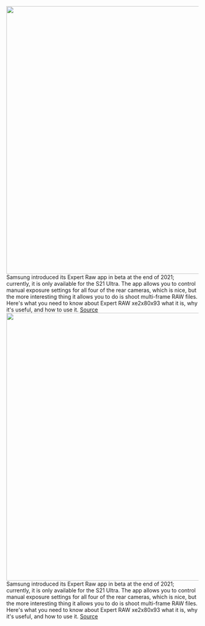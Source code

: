 <img src='https://cdn.vox-cdn.com/thumbor/PCvCMfbSW3xLTI1p8GhzA1Rt34U=/0x0:2040x1360/1200x800/filters:focal(831x386:1157x712)/cdn.vox-cdn.com/uploads/chorus_image/image/70573737/ajohnson_220216_5032_0003.0.jpg' width='700px' /><br/>
Samsung introduced its Expert Raw app in beta at the end of 2021; currently, it is only available for the S21 Ultra. The app allows you to control manual exposure settings for all four of the rear cameras, which is nice, but the more interesting thing it allows you to do is shoot multi-frame RAW files. Here's what you need to know about Expert RAW xe2x80x93 what it is, why it's useful, and how to use it.
<a href='https://www.theverge.com/22958552/samsung-expert-raw-galaxy-s22-ultra'> Source <a/><img src='https://cdn.vox-cdn.com/thumbor/PCvCMfbSW3xLTI1p8GhzA1Rt34U=/0x0:2040x1360/1200x800/filters:focal(831x386:1157x712)/cdn.vox-cdn.com/uploads/chorus_image/image/70573737/ajohnson_220216_5032_0003.0.jpg' width='700px' /><br/>
Samsung introduced its Expert Raw app in beta at the end of 2021; currently, it is only available for the S21 Ultra. The app allows you to control manual exposure settings for all four of the rear cameras, which is nice, but the more interesting thing it allows you to do is shoot multi-frame RAW files. Here's what you need to know about Expert RAW xe2x80x93 what it is, why it's useful, and how to use it.
<a href='https://www.theverge.com/22958552/samsung-expert-raw-galaxy-s22-ultra'> Source <a/>